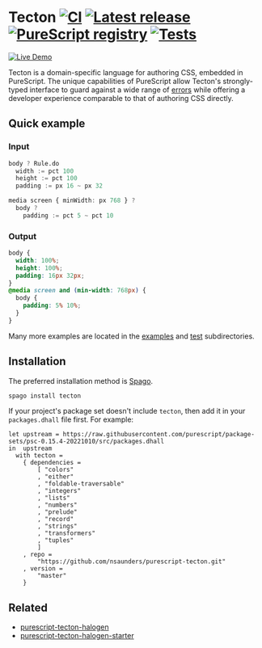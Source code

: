 # Tecton [![CI](https://github.com/nsaunders/purescript-tecton/workflows/CI/badge.svg?branch=master)](https://github.com/nsaunders/purescript-tecton/actions?query=workflow%3ACI+branch%3Amaster) [![Latest release](http://img.shields.io/github/release/nsaunders/purescript-tecton.svg)](https://github.com/nsaunders/purescript-tecton/releases) [![PureScript registry](https://img.shields.io/badge/dynamic/json?color=informational&label=registry&query=%24.tecton.version&url=https%3A%2F%2Fraw.githubusercontent.com%2Fpurescript%2Fpackage-sets%2Fmaster%2Fpackages.json)](https://github.com/purescript/registry) [![Tests](https://img.shields.io/endpoint?url=https://raw.githubusercontent.com/nsaunders/purescript-tecton/master/meta/test-count.json)](./test)

[![Live Demo](https://shields.io/badge/-Live%20Demo-303748?logo=data:image/png;base64,iVBORw0KGgoAAAANSUhEUgAAABAAAAAQCAYAAAAf8/9hAAAAAXNSR0IArs4c6QAAAERlWElmTU0AKgAAAAgAAYdpAAQAAAABAAAAGgAAAAAAA6ABAAMAAAABAAEAAKACAAQAAAABAAAAEKADAAQAAAABAAAAEAAAAAA0VXHyAAAArElEQVQ4EeWRzQ6CMBCECSJnwOfiwN2YmCgn49F49cnrzNLdDFhfQDdpd+fbH2hbVf9lKaUaizZ/PTmSByv53I5AO8FjcQgKWqyXFGrYs0nAFEMAn0wEKARIN45ZSzMNfza1bHu4u2gNOzYIuFDMDnKyc73xN2gOdzv51w2YWKbHbzpTn7sfwQAmH0mIuHe98bzYNho1QGKUYr41n6xkg/atYlRfc0e9Svy+eAM93kRyOW/z2AAAAABJRU5ErkJggg==&style=flat)](https://try.purescript.org/?code=LYewJgrgNgpgBAWQIYEsB2cDuALGAnGAKEJWAAcQ8AXOABQKgjCJPMpoFEAzLmAYxoAKbrwEBKVhWpwAEkiggA5jAxIAzrMntZ8pSoB0MgCoIAMnHWyZW6XIXK0hk6f30QZfFRQwNlmbRsaOz1HADUAERBgfXCAeQR9AGUqPHRFACUVZgI8OEECNGyxCw1gh0C4IzwAT1oIAkS%2BVLIhAqKSypqKgFU0NSRefQBhEHw%2BeEEIPoGYEbGYCQqRhVz8xQAjCVIpGnCkKiR9IwgyWH0AOR8qGDA8wQB6AB0xRe3tI34qEAxBeRRFNAASWuwDUABoLGhSPsUN9wvUYd8IUgocBEUDrnh0SMplRkaj0eckMAYPjoV5vkZSGkAGJTASwtAQ9ZIPgAa0UeBAUzAy0ozMo2XSSDAKAg4Lg60F%2BGS1VgAoAHolsCKQJgIeM0JiNSAVhDmIp9Sg1KckNUIVxYAqLSA%2BOKbVqacSUFBzXAuN8qIkUAAvUnuz0AdRg-2weLgiiQZAhuFD4ewIAAbvgIeguOgUNdU2goOgYDSrRCAFbirxcaojLUqcNsmDVLhYkkS2v1xs%2BIkkiG5tAwGQhxRhrt5pB4CFovCKdAQqFQafff3cqjdmCy%2BVwMgi0VoQ3rgQQsgEKhUN1ka1wNoy3AwcNcg5ZuD9PqJfAoLgQtT8CHXBVUcL8SjoqYeZflifQengwAQlMKDJng-SzlgKBgFQ2AQoIABkABcYhoQA-DheSYQAvARggAH4vBUHwCN8hi6A4dzofolFvNI1FfI46TQPAlhcbAxBougcCYZhcAiJ8cC9JmhCCRgRGdNU%2BgXrkAAkcBgLacB8GoGhhsAUCEHAWC4AQhlGVpnqoD2uTyTIwxQOoagdvAABEfCWXmeAuWZRnrBAR7fHAtn2Y5zlwC5fkBWg3nmQ%2BZBCcFQwOTpYUuSa6AxeZUxJaFxITHZOUpXlcAKsU8kKj5cCVelaAAIIEhSclwC2DZ5U5xVpfF0XELF2kaPJGmVZVRnQbB8FwExFlalZ%2BBwLhcB8TA%2BiDbFsWYEhKHCfJp5wAATAADPtw3mbGA40MR64Knth3Hb5rIclyPJ8rkF0TuscAAIwAKyfQAHHtADMt3qcaprVFt7pWsDfwAsCMCghDmqYsDJZqGWFaetWiPVvgx3HS1bYaDV9Xkoyc3qSAwNkAIcD7eTi3LZTq2rSkKJqOBwAQ7e%2BzwDOVM0x9h309xjPA0ZrNgZQnOvSAd4TAacAAwAbPtEjM8do34ONk01cLZwrczkKk98YUXcTDWMtDFtwgijUQx%2BfCfVbxsYvg2LclqENphm1zO2ijVUsAtL0nbF3LiOwMa1CY3yBN%2BiSv5HF60tBvM4uy6rvAF1oPOwPfr%2B-5Yo1QE9hDOc9sDUp4Nkmdl7nhuSiASoqhpmBcxscBfR9ndK3ASu7XAZFwDOg-Dy6o8j0PO0fZX92ch7vK6pQ7fvQDdMAwALHAG9HQ37krCvn0AJxbwdAN7R9u2V9KeDCqK4oQztSvAx6jrOq6EMuQAtFGpwwF-ahqho3hi5OATxwoACFuxsmQHwRIQCQQ0k9KA8BLlnyKFGJJQEKDHjhXOLLEAcBEhsxweFPsUBkxeD4EgUhLlaqpHkKQx8ahnypC4C-T03o-SPyuh9DeHCtTBjjBDL6N0G7Lj7MIi6M8G6ihNA5cGF10DLgLDACqDcYauwRhdJGuMG6RjIDwuAv1gbjknBgbOLoqabjSEYreU9eFXwblHGCWtY6TUiknLCcAEywWTqLBuLJ2TzyekvF68k3rbwHhvAA7J3IGgSm7KlVG3V6HdL7-Q%2BgDOJfD-pD0nmPKAE9x4OKdi4mORSPGJ0Ct4j0doNDzQZqnVaVchQijFBoSxBlEnNxSYfGJmSvq912l9H6%2BSSmFOKUU0pV9Kp6SKURY6Mg7KikTMDAA2v4fQfBkpqAAPpTQOJ5AAuhsqw%2BhPHfDFnAdZ5z9gpDyHZWqR48CpW%2BDslA7IXLFDUi5FCxp9DpjglQDgsASRaiGNgF0YBtm7KAmjfQm5BAAHJQEAB4AB8cBsq7LCrrTF4VkViAANwfioIHGAi5BCCDKli-5ahAUoGBaC%2BG1ZIXQthY5eFVAlLwyTDAFF6KsU4tyiSOKQkCUuSJRCURh0xCZQbhCLZOzHIHMuWga5pyG5GVucs-QMAwVY0EHZFlwBUpqETIob51ydV3JeY8-QzyUipXWshbA3zwofV%2Bgq7VSq7L3NWE8l5qVTphg9S5L1PrFV2oecax1waOqJm8JgCBTdw10zprtU%2BG8o2Gy1dq21eqDWss9nG01qUNwoWtQW2Kur-X2rjU615HUwDhoQJfbeoQPqmH%2Bl9KAW8N6hCVnwAG%2BgAbdzpsM-QSsj59znXTD6%2Bh9ofS-voEZn19BHxiauuJu19C-SgIujevcj1KyGB9I%2B%2Bgvpb2%2Bku8%2BB1Pqjq%2Bruhdu0%2BD7S-hvfQG9dpfyfb9L%2BAGgM%2BmAAujefA-1jonV-JWX890zpgzB2mX9F3LrXV9FDm6Yn6G3Xu36pgvprq3thmJG8hhfuPcYrD29Pr7W-efG9b66YUYHv%2B4x7HfqJgBv2z9vGN5cZ9Lm6NeqA0OqbaldMUAoDhrtHgAoVBnpCbzTa8y6z80FvU4bP1%2Bh87hXgWgPgSmjKadiqcyqGlHZ9UeXZYwZg4AGrKlHfovA5h4HGHAFSwMXJorRnKGAGKhXniyJeGA151yHmPFpHScBJVovuL52AAXrkErKAYZScAkLVkzODA1hAgA)

Tecton is a domain-specific language for authoring CSS, embedded in PureScript. The unique capabilities of PureScript allow Tecton's strongly-typed interface to guard against a wide range of [errors](examples/type-errors) while offering a developer experience comparable to that of authoring CSS directly.

## Quick example

### Input
```purescript
body ? Rule.do
  width := pct 100
  height := pct 100
  padding := px 16 ~ px 32

media screen { minWidth: px 768 } ?
  body ?
    padding := pct 5 ~ pct 10
```

### Output
```css
body {
  width: 100%;
  height: 100%;
  padding: 16px 32px;
}
@media screen and (min-width: 768px) {
  body {
    padding: 5% 10%;
  }
}
```

Many more examples are located in the [examples](./examples) and [test](./test)
subdirectories.

## Installation

The preferred installation method is [Spago](https://github.com/purescript/spago).

```sh
spago install tecton
```

If your project's package set doesn't include `tecton`, then add it in your
`packages.dhall` file first. For example:

```dhall
let upstream = https://raw.githubusercontent.com/purescript/package-sets/psc-0.15.4-20221010/src/packages.dhall
in  upstream
  with tecton =
    { dependencies =
        [ "colors"
        , "either"
        , "foldable-traversable"
        , "integers"
        , "lists"
        , "numbers"
        , "prelude"
        , "record"
        , "strings"
        , "transformers"
        , "tuples"
        ]
    , repo =
        "https://github.com/nsaunders/purescript-tecton.git"
    , version =
        "master"
    }
```

## Related

* [purescript-tecton-halogen](https://github.com/nsaunders/purescript-tecton-halogen)
* [purescript-tecton-halogen-starter](https://github.com/nsaunders/purescript-tecton-halogen-starter)
